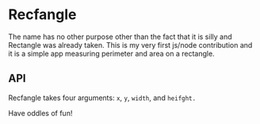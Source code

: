 # Recfangle

The name has no other purpose other than the fact that it is silly and Rectangle was already taken.  This is my very first js/node contribution and it is a simple app measuring perimeter and area on a rectangle.

## API

Recfangle takes four arguments: `x`, `y`, `width`, and `heifght.`

Have oddles of fun! 
